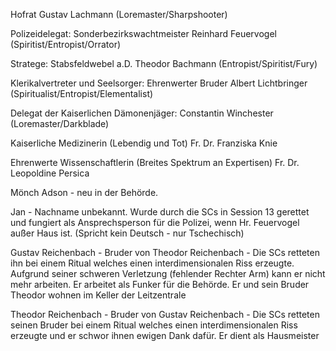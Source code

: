 

Hofrat Gustav Lachmann (Loremaster/Sharpshooter)

Polizeidelegat: Sonderbezirkswachtmeister Reinhard Feuervogel (Spiritist/Entropist/Orrator)

Stratege: Stabsfeldwebel a.D. Theodor Bachmann (Entropist/Spiritist/Fury)

Klerikalvertreter und Seelsorger: Ehrenwerter Bruder Albert Lichtbringer (Spiritualist/Entropist/Elementalist)

Delegat der Kaiserlichen Dämonenjäger: Constantin Winchester (Loremaster/Darkblade)

Kaiserliche Medizinerin (Lebendig und Tot) Fr. Dr. Franziska Knie

Ehrenwerte Wissenschaftlerin (Breites Spektrum an Expertisen) Fr. Dr. Leopoldine Persica

Mönch Adson - neu in der Behörde.


Jan - Nachname unbekannt. Wurde durch die SCs in Session 13 gerettet und fungiert als Ansprechsperson für die Polizei, wenn Hr. Feuervogel außer Haus ist. (Spricht kein Deutsch - nur Tschechisch)

Gustav Reichenbach - Bruder von Theodor Reichenbach - Die SCs retteten ihn bei einem Ritual welches einen interdimensionalen Riss erzeugte. Aufgrund seiner schweren Verletzung (fehlender Rechter Arm) kann er nicht mehr arbeiten. Er arbeitet als Funker für die Behörde. Er und sein Bruder Theodor wohnen im Keller der Leitzentrale

Theodor Reichenbach - Bruder von Gustav Reichenbach - Die SCs retteten seinen Bruder bei einem Ritual welches einen interdimensionalen Riss erzeugte und er schwor ihnen ewigen Dank dafür. Er dient als Hausmeister

